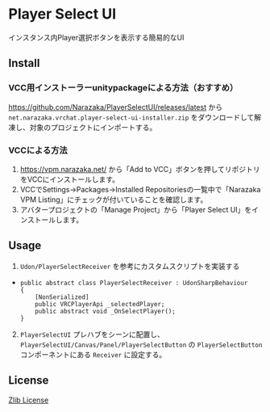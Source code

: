 # Player Select UI

インスタンス内Player選択ボタンを表示する簡易的なUI

## Install

### VCC用インストーラーunitypackageによる方法（おすすめ）

https://github.com/Narazaka/PlayerSelectUI/releases/latest から `net.narazaka.vrchat.player-select-ui-installer.zip` をダウンロードして解凍し、対象のプロジェクトにインポートする。

### VCCによる方法

1. https://vpm.narazaka.net/ から「Add to VCC」ボタンを押してリポジトリをVCCにインストールします。
2. VCCでSettings→Packages→Installed Repositoriesの一覧中で「Narazaka VPM Listing」にチェックが付いていることを確認します。
3. アバタープロジェクトの「Manage Project」から「Player Select UI」をインストールします。

## Usage

1. `Udon/PlayerSelectReceiver` を参考にカスタムスクリプトを実装する
  - ```
    public abstract class PlayerSelectReceiver : UdonSharpBehaviour
    {
        [NonSerialized]
        public VRCPlayerApi _selectedPlayer;
        public abstract void _OnSelectPlayer();
    }
    ```
2. `PlayerSelectUI` プレハブをシーンに配置し、 `PlayerSelectUI/Canvas/Panel/PlayerSelectButton` の `PlayerSelectButton` コンポーネントにある `Receiver` に設定する。

## License

[Zlib License](LICENSE.txt)
